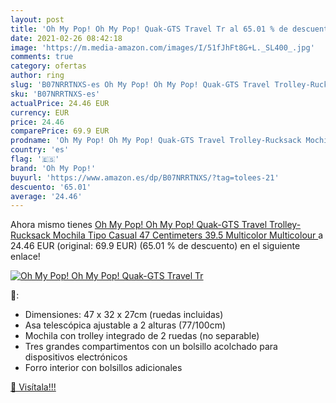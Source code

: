 ```yaml
---
layout: post
title: 'Oh My Pop! Oh My Pop! Quak-GTS Travel Tr al 65.01 % de descuento'
date: 2021-02-26 08:42:18
image: 'https://m.media-amazon.com/images/I/51fJhFt8G+L._SL400_.jpg'
comments: true
category: ofertas
author: ring
slug: 'B07NRRTNXS-es Oh My Pop! Oh My Pop! Quak-GTS Travel Trolley-Rucksack...'
sku: 'B07NRRTNXS-es'
actualPrice: 24.46 EUR
currency: EUR
price: 24.46
comparePrice: 69.9 EUR
prodname: 'Oh My Pop! Oh My Pop! Quak-GTS Travel Trolley-Rucksack Mochila Tipo Casual 47 Centimeters 39.5 Multicolor  Multicolour '
country: 'es'
flag: '🇪🇸'
brand: 'Oh My Pop!'
buyurl: 'https://www.amazon.es/dp/B07NRRTNXS/?tag=tolees-21'
descuento: '65.01'
average: '24.46'
---
```


Ahora mismo tienes [Oh My Pop! Oh My Pop! Quak-GTS Travel Trolley-Rucksack Mochila Tipo Casual 47 Centimeters 39.5 Multicolor  Multicolour ](https://www.amazon.es/dp/B07NRRTNXS/?tag=tolees-21) a 24.46 EUR (original: 69.9 EUR) (65.01 %  de descuento) en el siguiente enlace!

[![Oh My Pop! Oh My Pop! Quak-GTS Travel Tr](https://m.media-amazon.com/images/I/51fJhFt8G+L._SL400_.jpg)](https://www.amazon.es/dp/B07NRRTNXS/?tag=tolees-21)

🔎:

- Dimensiones: 47 x 32 x 27cm (ruedas incluidas)
- Asa telescópica ajustable a 2 alturas (77/100cm)
- Mochila con trolley integrado de 2 ruedas (no separable)
- Tres grandes compartimentos con un bolsillo acolchado para dispositivos electrónicos
- Forro interior con bolsillos adicionales

[🛒 Visítala!!!](https://www.amazon.es/dp/B07NRRTNXS/?tag=tolees-21)
